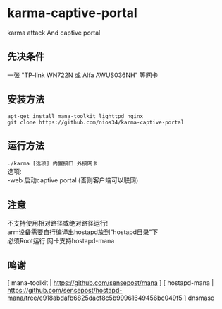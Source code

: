 # karma-captive-portal
karma attack And captive portal </br>

## 先决条件
一张 "TP-link WN722N 或 Alfa AWUS036NH" 等网卡 </br>

## 安装方法
`apt-get install mana-toolkit lighttpd nginx` </br>
`git clone https://github.com/nios34/karma-captive-portal` </br>

## 运行方法
`./karma [选项] 内置接口 外接网卡 ` </br>
选项: </br>
  -web 启动captive portal (否则客户端可以联网) </br>

## 注意 
不支持使用相对路径或绝对路径运行! </br>
arm设备需要自行编译出hostapd放到"hostapd目录"下 </br>
必须Root运行 网卡支持hostapd-mana </br>

## 鸣谢
[ mana-toolkit | https://github.com/sensepost/mana ]
[ hostapd-mana | https://github.com/sensepost/hostapd-mana/tree/e918abdafb6825dacf8c5b99961649456bc049f5 ]
dnsmasq


